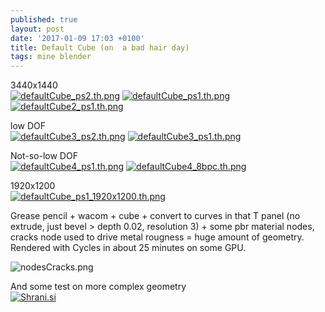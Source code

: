 ```yaml
---
published: true
layout: post
date: '2017-01-09 17:03 +0100'
title: Default Cube (on  a bad hair day)
tags: mine blender
---
```

3440x1440  
[![defaultCube_ps2.th.png](https://cdn.scrot.moe/images/2017/01/09/defaultCube_ps2.th.png)](https://cdn.scrot.moe/images/2017/01/09/defaultCube_ps2.png)
[![defaultCube_ps1.th.png](https://cdn.scrot.moe/images/2017/01/09/defaultCube_ps1.th.png)](https://cdn.scrot.moe/images/2017/01/09/defaultCube_ps1.png)
[![defaultCube2_ps1.th.png](https://cdn.scrot.moe/images/2017/01/10/defaultCube2_ps1.th.png)](https://cdn.scrot.moe/images/2017/01/10/defaultCube2_ps1.png)

low DOF  
[![defaultCube3_ps2.th.png](https://cdn.scrot.moe/images/2017/01/10/defaultCube3_ps2.th.png)](https://cdn.scrot.moe/images/2017/01/10/defaultCube3_ps2.png) 
[![defaultCube3_ps1.th.png](https://cdn.scrot.moe/images/2017/01/10/defaultCube3_ps1.th.png)](https://cdn.scrot.moe/images/2017/01/10/defaultCube3_ps1.png)

Not-so-low DOF  
[![defaultCube4_ps1.th.png](https://cdn.scrot.moe/images/2017/01/11/defaultCube4_ps1.th.png)](https://cdn.scrot.moe/images/2017/01/11/defaultCube4_ps1.png) [![defaultCube4_8bpc.th.png](https://cdn.scrot.moe/images/2017/01/11/defaultCube4_8bpc.th.png)](https://cdn.scrot.moe/images/2017/01/11/defaultCube4_8bpc.png)

1920x1200  
[![defaultCube_ps1_1920x1200.th.png](https://cdn.scrot.moe/images/2017/01/09/defaultCube_ps1_1920x1200.th.png)](https://cdn.scrot.moe/images/2017/01/09/defaultCube_ps1_1920x1200.png)

Grease pencil + wacom + cube + convert to curves in that T panel (no extrude, just bevel > depth 0.02, resolution 3) + some pbr material nodes, cracks node used to drive metal rougness = huge amount of geometry. Rendered with Cycles in about 25 minutes on some GPU.

![nodesCracks.png]({{site.baseurl}}/media/nodesCracks.png)

And some test on more complex geometry  
<a href="http://shrani.si/f/3k/Tn/1xR6SBTg/postbangps1.png"><img src="http://shrani.si/t/3k/Tn/1xR6SBTg/postbangps1.jpg" style="border: 0px;" alt="Shrani.si"/></a>
